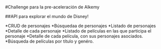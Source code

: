 #Challenge para la pre-aceleración de Alkemy

##API para explorar el mundo de Disney!



*CRUD de personajes
*Búsquedaa de personajes
*Listado de personajes
*Detalle de cada personaje
*Listado de películas en las que participa el personaje
*Detalle de cada película, con sus personajes asociados.
*Búsqueda de películas por título y genéro.